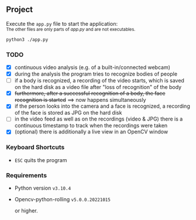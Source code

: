 ## Project

Execute the `app.py` file to start the application:  
<small>The other files are only parts of _app.py_ and are not executables.</small>

```sh
python3 ./app.py
```

### TODO

- [x] continuous video analysis (e.g. of a built-in/connected webcam)
- [x] during the analysis the program tries to recognize bodies of people
- [ ] if a body is recognized, a recording of the video starts, which is saved on the hard disk as a video file after "loss of recognition" of the body
- [x] ~~furthermore, after a successful recognition of a body, the face recognition is started~~ ==> now happens simultaneously
- [x] if the person looks into the camera and a face is recognized, a recording of the face is stored as JPG on the hard disk
- [ ] in the video feed as well as on the recordings (video & JPG) there is a continuous timestamp to track when the recordings were taken
- [x] (optional) there is additionally a live view in an OpenCV window

### Keyboard Shortcuts

- `ESC` quits the program

### Requirements

- Python version `v3.10.4`
- Opencv-python-rolling `v5.0.0.20221015`

  or higher.
